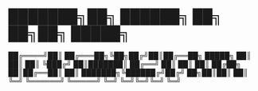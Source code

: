 # ███████╗██╗      ██████╗ ██╗  ██╗██╗ █████╗ 
██╔════╝██║     ██╔═══██╗╚██╗██╔╝██║██╔══██╗
█████╗  ██║     ██║   ██║ ╚███╔╝ ██║███████║
██╔══╝  ██║     ██║   ██║ ██╔██╗ ██║██╔══██║
██║     ███████╗╚██████╔╝██╔╝ ██╗██║██║  ██║
╚═╝     ╚══════╝ ╚═════╝ ╚═╝  ╚═╝╚═╝╚═╝  ╚═╝
                                           
